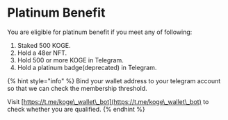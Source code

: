 # Platinum Benefit

You are eligible for platinum benefit if you meet any of following:

1. Staked 500 KOGE.
2. Hold a 48er NFT.
3. Hold 500 or more KOGE in Telegram.
4. Hold a platinum badge(deprecated) in Telegram.

{% hint style="info" %}
Bind your wallet address to your telegram account so that we can check the membership threshold.

Visit [https://t.me/koge\_wallet\_bot](https://t.me/koge\_wallet\_bot) to check whether you are qualified.
{% endhint %}

